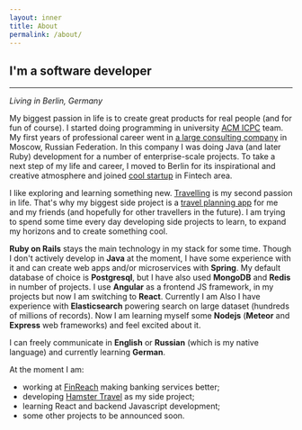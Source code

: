 ```yaml
---
layout: inner
title: About
permalink: /about/
---
```


## I'm a software developer
---

_Living in Berlin, Germany_

My biggest passion in life is to create great products for real people (and for fun of course).
I started doing programming in university [ACM ICPC](https://icpc.baylor.edu/) team. My first years
of professional career went in [a large consulting company](http://at-consulting.co.uk/) in Moscow, Russian Federation.
In this company I was doing Java (and later Ruby) development for a number of enterprise-scale projects.
To take a next step of my life and career, I moved to Berlin for its inspirational and creative atmosphere and joined [cool startup](http://finreach.de) in Fintech area.

I like exploring and learning something new. [Travelling](https://www.tripadvisor.co.uk/members/altmer) is my second passion in life. That's why my biggest side project is a [travel planning app](http://hamster.travel) for me and my friends (and hopefully for other travellers in the future). I am trying to spend some time every day developing side projects to learn, to expand my horizons and to create something cool.

**Ruby on Rails** stays the main technology in my stack for some time. Though I don't actively develop in **Java**
at the moment, I have some experience with it and can create web apps and/or microservices with **Spring**.
My default database of choice is **Postgresql**, but I have also used **MongoDB** and **Redis** in number of projects.
I use **Angular** as a frontend JS framework, in my projects but now I am switching to **React**. Currently I am
Also I have experience with **Elasticsearch** powering search on large dataset (hundreds of millions of records).
Now I am learning myself some **Nodejs** (**Meteor** and **Express** web frameworks) and feel excited about it.

I can freely communicate in **English** or **Russian** (which is my native language) and currently learning **German**.

At the moment I am:

- working at [FinReach](http://finreach.de) making banking services better;
- developing [Hamster Travel](http://hamster.travel) as my side project;
- learning React and backend Javascript development;
- some other projects to be announced soon.
